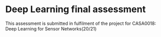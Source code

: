 # Deep Learning final assessment

This assessment is submitted in fulfilment of the project for CASA0018: Deep Learning for Sensor Networks(20/21) 

